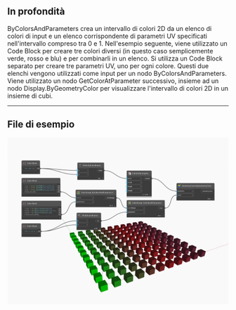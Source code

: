 ## In profondità
ByColorsAndParameters crea un intervallo di colori 2D da un elenco di colori di input e un elenco corrispondente di parametri UV specificati nell'intervallo compreso tra 0 e 1. Nell'esempio seguente, viene utilizzato un Code Block per creare tre colori diversi (in questo caso semplicemente verde, rosso e blu) e per combinarli in un elenco. Si utilizza un Code Block separato per creare tre parametri UV, uno per ogni colore. Questi due elenchi vengono utilizzati come input per un nodo ByColorsAndParameters. Viene utilizzato un nodo GetColorAtParameter successivo, insieme ad un nodo Display.ByGeometryColor per visualizzare l'intervallo di colori 2D in un insieme di cubi.
___
## File di esempio

![ByColorsAndParameters](./DSCore.ColorRange.ByColorsAndParameters_img.jpg)

